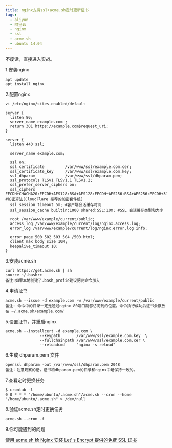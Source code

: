 ```yaml
---
title: nginx支持ssl+acme.sh定时更新证书
tags:
  - aliyun
  - 阿里云
  - nginx
  - ssl
  - acme.sh
  - ubuntu 14.04
---
```

不废话，直接进入实战。
<!--more-->
1.安装nginx
```
apt update
apt install nginx
```
2.配置nginx
```
vi /etc/nginx/sites-enabled/default

server {
  listen 80;
  server_name example.com ;
  return 301 https://example.com$request_uri;
}

server {
  listen 443 ssl;

  server_name example.com;

  ssl on;
  ssl_certificate         /var/www/ssl/example.com.cer;
  ssl_certificate_key     /var/www/ssl/example.com.key;
  ssl_dhparam             /var/www/ssl/dhparam.pem;
  ssl_protocols TLSv1 TLSv1.1 TLSv1.2;
  ssl_prefer_server_ciphers on;
  ssl_ciphers EECDH+CHACHA20:EECDH+AES128:RSA+AES128:EECDH+AES256:RSA+AES256:EECDH+3DES:RSA+3DES:!MD5; #加密算法(CloudFlare 推荐的加密套件组)
  ssl_session_timeout 5m; #客户端会话缓存时间
  ssl_session_cache builtin:1000 shared:SSL:10m; #SSL 会话缓存类型和大小

  root /var/www/example/current/public;
  access_log /var/www/example/current/log/nginx.access.log;
  error_log /var/www/example/current/log/nginx.error.log info;
  
  error_page 500 502 503 504 /500.html;
  client_max_body_size 10M;
  keepalive_timeout 10;
}

```
3.安装acme.sh
```
curl https://get.acme.sh | sh
source ~/.bashrc
备注:如果本地创建了.bash_profie建议把此命令加入
```
4.申请证书
```
acme.sh --issue -d example.com -w /var/www/example/current/public
备注: 命令中的目录一定是通过nginx 80端口能够访问到的位置。命令执行成功后证书会存放在 ~/.acme.sh/example.com/
```
5.设置证书，并重启nginx
```
acme.sh --installcert -d example.com \
               --keypath       /var/www/ssl/example.com.key  \
               --fullchainpath /var/www/ssl/example.com.cer \
               --reloadcmd     "nginx -s reload"
```
6.生成 dhparam.pem 文件
```
openssl dhparam -out /var/www/ssl/dhparam.pem 2048
备注：注意观察的话，证书和dhparam.pem的目录和nginx中是保持一致的。
```
7.查看定时更换任务
```
$ crontab -l
0 0 * * * "/home/ubuntu/.acme.sh"/acme.sh --cron --home "/home/ubuntu/.acme.sh" > /dev/null
```
8.验证acme.sh定时更换任务
```
acme.sh --cron -f
```
9.你可能遇到的问题

[使用 acme.sh 给 Nginx 安装 Let’ s Encrypt 提供的免费 SSL 证书](https://ruby-china.org/topics/31983)


